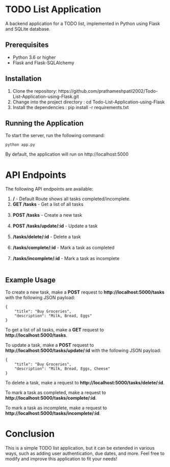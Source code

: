 # TODO List Application
A backend application for a TODO list, implemented in Python using Flask and SQLite database.<br>

## Prerequisites
<ul>
  <li>Python 3.6 or higher</li>
  <li>Flask and Flask-SQLAlchemy</li>
</ul>

## Installation
<ul >
  <li type="1">Clone the repository: https://github.com/prathameshpatil2002/Todo-List-Application-using-Flask.git</li>
  <li type="1">Change into the project directory : cd Todo-List-Application-using-Flask</li>
  <li type="1">Install the dependencies : pip install -r requirements.txt</li>
</ul>

## Running the Application
To start the server, run the following command: <br>
```
python app.py
```
By default, the application will run on http://localhost:5000

# API Endpoints

The following API endpoints are available:

1. **/** - Default Route shows all tasks completed/incomplete.
2. **GET /tasks** - Get a list of all tasks<br><br>
3. **POST /tasks** - Create a new task<br><br>
4. **POST /tasks/update/:id** - Update a task<br><br>
5. **/tasks/delete/:id** - Delete a task<br><br>
6. **/tasks/complete/:id** - Mark a task as completed<br><br>
7. **/tasks/incomplete/:id** - Mark a task as incomplete<br><br>

## Example Usage

To create a new task, make a **POST** request to **http://localhost:5000/tasks** with the following JSON payload:<br>
```
{
    "title": "Buy Groceries",
    "description": "Milk, Bread, Eggs"
}
```
To get a list of all tasks, make a **GET** request to **http://localhost:5000/tasks**.<br>

To update a task, make a **POST** request to **http://localhost:5000/tasks/update/:id** with the following JSON payload:<br>
```
{
    "title": "Buy Groceries",
    "description": "Milk, Bread, Eggs, Cheese"
}
```
To delete a task, make a request to **http://localhost:5000/tasks/delete/:id**.<br>

To mark a task as completed, make a request to **http://localhost:5000/tasks/complete/:id**.<br>

To mark a task as incomplete, make a request to **http://localhost:5000/tasks/incomplete/:id**.<br>

# Conclusion
This is a simple TODO list application, but it can be extended in various ways, such as adding user authentication, due dates, and more. Feel free to modify and improve this application to fit your needs!
